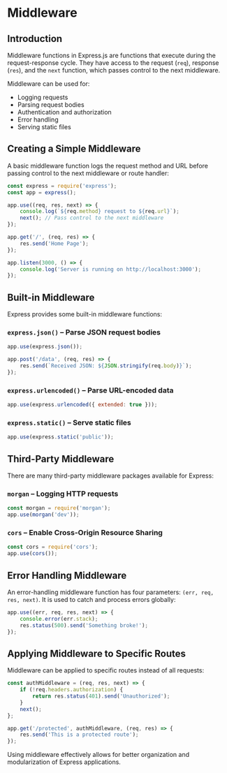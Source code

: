 # Middleware

## Introduction
Middleware functions in Express.js are functions that execute during the request-response cycle. They have access to the request (`req`), response (`res`), and the `next` function, which passes control to the next middleware.

Middleware can be used for:
- Logging requests
- Parsing request bodies
- Authentication and authorization
- Error handling
- Serving static files

## Creating a Simple Middleware
A basic middleware function logs the request method and URL before passing control to the next middleware or route handler:

```javascript
const express = require('express');
const app = express();

app.use((req, res, next) => {
    console.log(`${req.method} request to ${req.url}`);
    next(); // Pass control to the next middleware
});

app.get('/', (req, res) => {
    res.send('Home Page');
});

app.listen(3000, () => {
    console.log('Server is running on http://localhost:3000');
});
```

## Built-in Middleware
Express provides some built-in middleware functions:

### `express.json()` – Parse JSON request bodies
```javascript
app.use(express.json());

app.post('/data', (req, res) => {
    res.send(`Received JSON: ${JSON.stringify(req.body)}`);
});
```

### `express.urlencoded()` – Parse URL-encoded data
```javascript
app.use(express.urlencoded({ extended: true }));
```

### `express.static()` – Serve static files
```javascript
app.use(express.static('public'));
```

## Third-Party Middleware
There are many third-party middleware packages available for Express:

### `morgan` – Logging HTTP requests
```javascript
const morgan = require('morgan');
app.use(morgan('dev'));
```

### `cors` – Enable Cross-Origin Resource Sharing
```javascript
const cors = require('cors');
app.use(cors());
```

## Error Handling Middleware
An error-handling middleware function has four parameters: `(err, req, res, next)`. It is used to catch and process errors globally:

```javascript
app.use((err, req, res, next) => {
    console.error(err.stack);
    res.status(500).send('Something broke!');
});
```

## Applying Middleware to Specific Routes
Middleware can be applied to specific routes instead of all requests:

```javascript
const authMiddleware = (req, res, next) => {
    if (!req.headers.authorization) {
        return res.status(401).send('Unauthorized');
    }
    next();
};

app.get('/protected', authMiddleware, (req, res) => {
    res.send('This is a protected route');
});
```

Using middleware effectively allows for better organization and modularization of Express applications.

